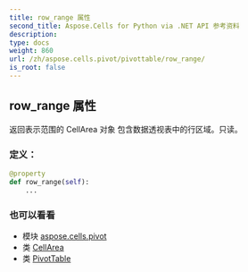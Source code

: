 ```yaml
---
title: row_range 属性
second_title: Aspose.Cells for Python via .NET API 参考资料
description:
type: docs
weight: 860
url: /zh/aspose.cells.pivot/pivottable/row_range/
is_root: false
---
```

## row_range 属性

返回表示范围的 CellArea 对象
包含数据透视表中的行区域。只读。
### 定义：
```python
@property
def row_range(self):
    ...
```

### 也可以看看
* 模块 [aspose.cells.pivot](../../)
* 类 [CellArea](/cells/python-net/zh/aspose.cells/cellarea)
* 类 [PivotTable](/cells/python-net/zh/aspose.cells.pivot/pivottable)
